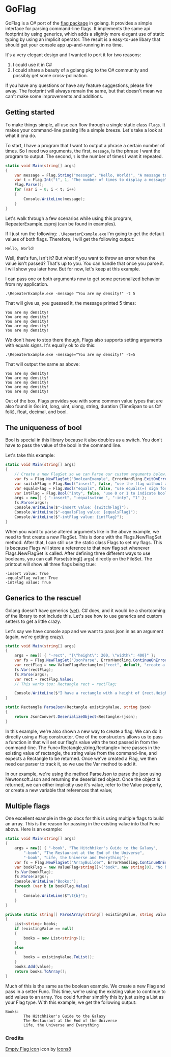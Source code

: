# GoFlag

GoFlag is a C# port of the [flag package](https://golang.org/pkg/flag/) in golang. It provides a simple interface for parsing command-line flags. It implements the same api footprint by using generics, which adds a slightly more elegant use of static typing by using an implicit operator. The result is a easy-to-use libary that should get your console app up-and-running in no time.

It's a very elegant design and I wanted to port it for two reasons:

1. I could use it in C#
2. I could share a beauty of a golang pkg to the C# community and possibly get some cross-polination.

If you have any questions or have any feature suggestions, please fire away. The footprint will always remain the same, but that doesn't mean we can't make some improvements and additions.

## Getting started

To make things simple, all use can flow through a single static class `Flags`. It makes your command-line parsing life a simple breeze. Let's take a look at what it cna do.

To start, I have a program that I want to output a phrase a certain number of times. So I need two arguments, the first, `message`, is the phrase I want the program to output. The second, `t` is the number of times I want it repeated.

```C#
static void Main(string[] args)
{
    var message = Flag.String("message", "Hello, World!", "A message to display in the console.");
    var t = Flag.Int("t", 1, "The number of times to display a message");
    Flag.Parse();
    for (var i = 0; i < t; i++)
    {
        Console.WriteLine(message);
    }
}
```

Let's walk through a few scenarios while using this program, RepeaterExample.csproj (can be found in examples).

If I just run the following:
`.\RepeaterExample.exe`
I'm going to get the default values of both flags. Therefore, I will get the following output:

```
Hello, World!
```

Well, that's fun, isn't it? But what if you want to throw an error when the value isn't passed? That's up to you. You can handle that once you parse it. I will show you later how. But for now, let's keep at this example.

I can pass one or both arguments now to get some personalized behavior from my application.

```
.\RepeaterExample.exe -message "You are my density!" -t 5
```

That will give us, you guessed it, the message printed 5 times:

```
You are my density!
You are my density!
You are my density!
You are my density!
You are my density!
```

We don't have to stop there though, Flags also supports setting arguments with equals signs. It's equally ok to do this:

```
.\RepeaterExample.exe -message="You are my density!" -t=5
```

That will output the same as above:

```
You are my density!
You are my density!
You are my density!
You are my density!
You are my density!
```

Out of the box, Flags provides you with some common value types that are also found in Go: int, long, uint, ulong, string, duration (TimeSpan to us C# folk), float, decimal, and bool.

## The uniqueness of bool

Bool is special in this library because it also doubles as a switch. You don't have to pass the value of the bool in the command line.

Let's take this example:

```C#
static void Main(string[] args)
{
    // Create a new FlagSet so we can Parse our custom arguments below.
    var fs = Flag.NewFlagSet("BooleanExample", ErrorHandling.ExitOnError);
    var switchFlag = Flag.Bool("insert", false, "use the flag without a value as a bool as a switch");
    var equalsFlag = Flag.Bool("equals", false, "use equals(=) sign format as well");
    var intFlag = Flag.Bool("inty", false, "use 0 or 1 to indicate bool value");
    args = new[] { "-insert", "-equals=true ", "-inty", "1" };
    fs.Parse(args);
    Console.WriteLine($"-insert value: {switchFlag}");
    Console.WriteLine($"-equalsFlag value: {equalsFlag}");
    Console.WriteLine($"-intFlag value: {intFlag}");
}
```

When you want to parse altered arguments like in the above example, we need to first create a new FlagSet. This is done with the Flags.NewFlagSet method. After that, I can still use the static class Flags to set my flags. This is because Flags will store a reference to that new flag set whenever Flags.NewFlagSet is called. After defining three different ways to use booleans, you can call Parse(string[] args) directly on the FileSet. The printout will show all three flags being true:

```
-insert value: True
-equalsFlag value: True
-intFlag value: True
```

## Generics to the rescue!

Golang doesn't have generics ([yet](https://github.com/golang/go/issues/39716)). C# does, and it would be a shortcoming of the library to not include this. Let's see how to use generics and custom setters to get a little crazy.

Let's say we have console app and we want to pass json in as an argument (again, we're getting crazy).

```C#
static void Main(string[] args)
{
    args = new[] { "-rect", "{\"height\": 200, \"width\": 400}" };
    var fs = Flag.NewFlagSet("JsonParse", ErrorHandling.ContinueOnError);
    var rectFlag = new ValueFlag<Rectangle>("rect", default, "create a rectangle from json", ParseJson);
    fs.Var(rectFlag);
    fs.Parse(args);
    var rect = rectFlag.Value;
    // This works too: Rectangle rect = rectFlag;

    Console.WriteLine($"I have a rectangle with a height of {rect.Height} and a width of {rect.Width}");
}

static Rectangle ParseJson(Rectangle existingValue, string json)
{
    return JsonConvert.DeserializeObject<Rectangle>(json);
}
```

In this example, we're also shown a new way to create a flag. We can do it directly using a Flag<T> constructor. One of the constructors allows us to pass a function in that will set our flag's value with the text passed in from the command-line. The Func<Rectangle,string,Rectangle> here passes in the existing value of rectangle, the string value from the command-line, and expects a Rectangle to be returned. Once we've created a Flag, we then need our parser to track it, so we use the Var method to add it.

In our example, we're using the method ParseJson to parse the json using Newtonsoft.Json and returning the deserialized object. Once the object is returned, we can either implicitly use it's value, refer to the Value property, or create a new variable that references that value;

## Multiple flags

One excellent example in the go docs for this is using multiple flags to build an array. This is the reason for passing in the existing value into that Func above. Here is an example:

```C#
static void Main(string[] args)
{
    args = new[] { "-book", "The Hitchhiker's Guide to the Galaxy",
        "-book", "The Restaurant at the End of the Universe",
        "-book", "Life, the Universe and Everything"};
    var fs = Flag.NewFlagSet("ArrayBuilder", ErrorHandling.ContinueOnError);
    var bookFlag = new ValueFlag<string[]>("book", new string[0], "No b", ParseArray);
    fs.Var(bookFlag);
    fs.Parse(args);
    Console.WriteLine("Books:");
    foreach (var b in bookFlag.Value)
    {
        Console.WriteLine($"\t{b}");
    }
}

private static string[] ParseArray(string[] existingValue, string value)
{
    List<string> books;
    if (existingValue == null)
    {
        books = new List<string>();
    }
    else
    {
        books = existingValue.ToList();
    }
    books.Add(value);
    return books.ToArray();
}

```

Much of this is the same as the boolean example. We create a new Flag<T> and pass in a setter Func. This time, we're using the existing value to continue to add values to an array. You could further simplify this by just using a List<string> as your Flag type. With this example, we get the following output:

```
Books:
        The Hitchhiker's Guide to the Galaxy
        The Restaurant at the End of the Universe
        Life, the Universe and Everything
```

### Credits

<a target="_blank" href="https://icons8.com/icons/set/empty-flag">Empty Flag icon</a> icon by <a target="_blank" href="https://icons8.com">Icons8</a>
